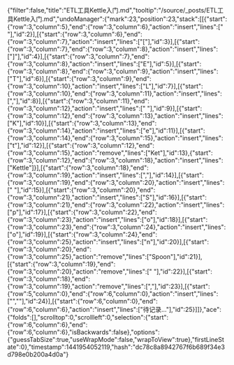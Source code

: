 {"filter":false,"title":"ETL工具Kettle入门.md","tooltip":"/source/_posts/ETL工具Kettle入门.md","undoManager":{"mark":23,"position":23,"stack":[[{"start":{"row":3,"column":5},"end":{"row":3,"column":6},"action":"insert","lines":[" "],"id":2}],[{"start":{"row":3,"column":6},"end":{"row":3,"column":7},"action":"insert","lines":["["],"id":3}],[{"start":{"row":3,"column":7},"end":{"row":3,"column":8},"action":"insert","lines":["]"],"id":4}],[{"start":{"row":3,"column":7},"end":{"row":3,"column":8},"action":"insert","lines":["E"],"id":5}],[{"start":{"row":3,"column":8},"end":{"row":3,"column":9},"action":"insert","lines":["T"],"id":6}],[{"start":{"row":3,"column":9},"end":{"row":3,"column":10},"action":"insert","lines":["L"],"id":7}],[{"start":{"row":3,"column":10},"end":{"row":3,"column":11},"action":"insert","lines":[","],"id":8}],[{"start":{"row":3,"column":11},"end":{"row":3,"column":12},"action":"insert","lines":[" "],"id":9}],[{"start":{"row":3,"column":12},"end":{"row":3,"column":13},"action":"insert","lines":["K"],"id":10}],[{"start":{"row":3,"column":13},"end":{"row":3,"column":14},"action":"insert","lines":["e"],"id":11}],[{"start":{"row":3,"column":14},"end":{"row":3,"column":15},"action":"insert","lines":["t"],"id":12}],[{"start":{"row":3,"column":12},"end":{"row":3,"column":15},"action":"remove","lines":["Ket"],"id":13},{"start":{"row":3,"column":12},"end":{"row":3,"column":18},"action":"insert","lines":["Kettle"]}],[{"start":{"row":3,"column":18},"end":{"row":3,"column":19},"action":"insert","lines":[","],"id":14}],[{"start":{"row":3,"column":19},"end":{"row":3,"column":20},"action":"insert","lines":[" "],"id":15}],[{"start":{"row":3,"column":20},"end":{"row":3,"column":21},"action":"insert","lines":["S"],"id":16}],[{"start":{"row":3,"column":21},"end":{"row":3,"column":22},"action":"insert","lines":["p"],"id":17}],[{"start":{"row":3,"column":22},"end":{"row":3,"column":23},"action":"insert","lines":["o"],"id":18}],[{"start":{"row":3,"column":23},"end":{"row":3,"column":24},"action":"insert","lines":["o"],"id":19}],[{"start":{"row":3,"column":24},"end":{"row":3,"column":25},"action":"insert","lines":["n"],"id":20}],[{"start":{"row":3,"column":20},"end":{"row":3,"column":25},"action":"remove","lines":["Spoon"],"id":21}],[{"start":{"row":3,"column":19},"end":{"row":3,"column":20},"action":"remove","lines":[" "],"id":22}],[{"start":{"row":3,"column":18},"end":{"row":3,"column":19},"action":"remove","lines":[","],"id":23}],[{"start":{"row":5,"column":0},"end":{"row":6,"column":0},"action":"insert","lines":["",""],"id":24}],[{"start":{"row":6,"column":0},"end":{"row":6,"column":6},"action":"insert","lines":["待记录..."],"id":25}]]},"ace":{"folds":[],"scrolltop":0,"scrollleft":0,"selection":{"start":{"row":6,"column":6},"end":{"row":6,"column":6},"isBackwards":false},"options":{"guessTabSize":true,"useWrapMode":false,"wrapToView":true},"firstLineState":0},"timestamp":1441954052119,"hash":"dc78c8a8942767f6b689f34e3d798e0b200a4d0a"}